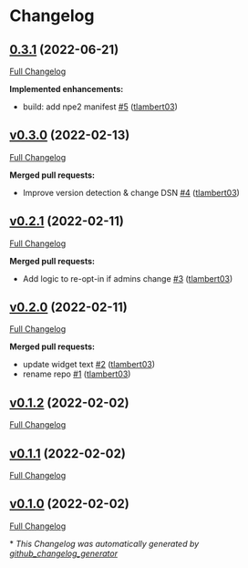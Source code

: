 # Changelog

## [0.3.1](https://github.com/tlambert03/napari-error-reporter/tree/0.3.1) (2022-06-21)

[Full Changelog](https://github.com/tlambert03/napari-error-reporter/compare/v0.3.0...0.3.1)

**Implemented enhancements:**

- build: add npe2 manifest [\#5](https://github.com/tlambert03/napari-error-reporter/pull/5) ([tlambert03](https://github.com/tlambert03))

## [v0.3.0](https://github.com/tlambert03/napari-error-reporter/tree/v0.3.0) (2022-02-13)

[Full Changelog](https://github.com/tlambert03/napari-error-reporter/compare/v0.2.1...v0.3.0)

**Merged pull requests:**

- Improve version detection & change DSN [\#4](https://github.com/tlambert03/napari-error-reporter/pull/4) ([tlambert03](https://github.com/tlambert03))

## [v0.2.1](https://github.com/tlambert03/napari-error-reporter/tree/v0.2.1) (2022-02-11)

[Full Changelog](https://github.com/tlambert03/napari-error-reporter/compare/v0.2.0...v0.2.1)

**Merged pull requests:**

- Add logic to re-opt-in if admins change [\#3](https://github.com/tlambert03/napari-error-reporter/pull/3) ([tlambert03](https://github.com/tlambert03))

## [v0.2.0](https://github.com/tlambert03/napari-error-reporter/tree/v0.2.0) (2022-02-11)

[Full Changelog](https://github.com/tlambert03/napari-error-reporter/compare/v0.1.2...v0.2.0)

**Merged pull requests:**

- update widget text [\#2](https://github.com/tlambert03/napari-error-reporter/pull/2) ([tlambert03](https://github.com/tlambert03))
- rename repo [\#1](https://github.com/tlambert03/napari-error-reporter/pull/1) ([tlambert03](https://github.com/tlambert03))

## [v0.1.2](https://github.com/tlambert03/napari-error-reporter/tree/v0.1.2) (2022-02-02)

[Full Changelog](https://github.com/tlambert03/napari-error-reporter/compare/v0.1.1...v0.1.2)

## [v0.1.1](https://github.com/tlambert03/napari-error-reporter/tree/v0.1.1) (2022-02-02)

[Full Changelog](https://github.com/tlambert03/napari-error-reporter/compare/v0.1.0...v0.1.1)

## [v0.1.0](https://github.com/tlambert03/napari-error-reporter/tree/v0.1.0) (2022-02-02)

[Full Changelog](https://github.com/tlambert03/napari-error-reporter/compare/1b388f2fa06b0c8503d13d0fff70d745ae394d75...v0.1.0)



\* *This Changelog was automatically generated by [github_changelog_generator](https://github.com/github-changelog-generator/github-changelog-generator)*
